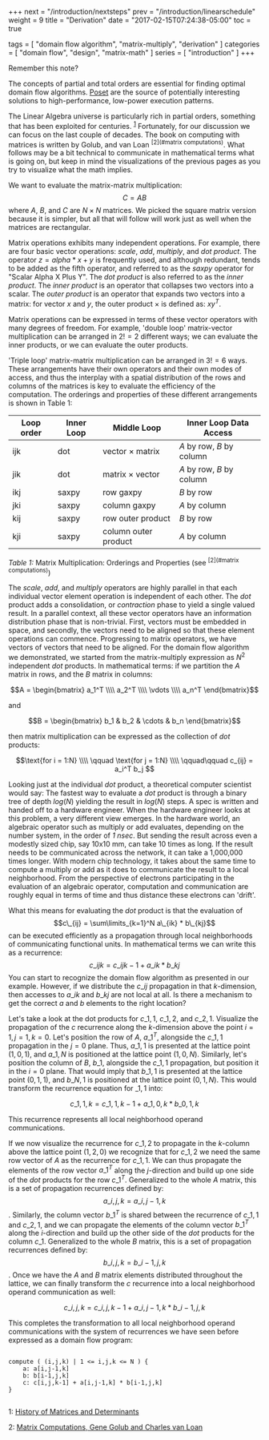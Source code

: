 +++
next = "/introduction/nextsteps"
prev = "/introduction/linearschedule"
weight = 9
title = "Derivation"
date = "2017-02-15T07:24:38-05:00"
toc = true

tags = [ "domain flow algorithm", "matrix-multiply", "derivation" ]
categories = [ "domain flow", "design", "matrix-math" ]
series = [ "introduction" ]
+++

Remember this note?

The concepts of partial and total orders are essential for finding optimal domain flow algorithms. 
[Poset](https://en.wikipedia.org/wiki/Partially_ordered_set) are the
source of potentially interesting solutions to high-performance, low-power execution patterns. 

The Linear Algebra universe is particularly rich in partial orders, something that has been exploited for centuries. <sup>[1](#history)</sup> 
Fortunately, for our discussion we can focus on the last couple of decades.
The book on computing with matrices is written by Golub, and van Loan <sup>[2](#matrix computations)</sup>. What follows may be
a bit technical to communicate in mathematical terms what is going on, but keep in mind the visualizations of the previous
pages as you try to visualize what the math implies.

We want to evaluate the matrix-matrix multiplication: $$ C = AB $$ where $A$, $B$, and $C$ are $N \times N$ matrices.
We picked the square matrix version because it is simpler, but all that will follow will work just as well when the 
matrices are rectangular.

Matrix operations exhibits many independent operations. For example, there are four basic vector operations: _*scale*_, _*add*_, 
_*multiply*_, and _*dot product*_. The operator $z = alpha * x + y$ is frequently used, and although redundant, tends
to be added as the fifth operator, and referred to as the _saxpy_ operator for "Scalar Alpha X Plus Y". The _dot product_
is also referred to as the _inner product_. The _inner product_ is an operator that collapses two vectors into a scalar.
The _outer product_ is an operator that expands two vectors into a matrix: for vector $x$ and $y$, the outer product $\times$ is defined as: $xy^T$.

Matrix operations can be expressed in terms of these vector operators with many degrees of freedom. 
For example, 'double loop' matrix-vector multiplication can be arranged in $2! = 2$ different ways;
we can evaluate the inner products, or we can evaluate the outer products.

'Triple loop' matrix-matrix multiplication can be arranged in $3! = 6$ ways. These arrangements have their own operators
and their own modes of access, and thus the interplay with a spatial distribution of the rows and columns of the matrices is key to
evaluate the efficiency of the computation. The orderings and properties of these different arrangements is shown in Table 1:

| Loop order | Inner Loop | Middle Loop | Inner Loop Data Access |
|------------|------------|-------------|------------------------|
| ijk | dot | vector $\times$ matrix | *A* by row, *B* by column |
| jik | dot | matrix $\times$ vector | *A* by row, *B* by column |
| ikj | saxpy | row gaxpy | *B* by row |
| jki | saxpy | column gaxpy | *A* by column |
| kij | saxpy | row outer product | *B* by row |
| kji | saxpy | column outer product | *A* by column |

*Table 1:* Matrix Multiplication: Orderings and Properties (see <sup>[2](#matrix computations)</sup>)

The _*scale*_, _*add*_, and _*multiply*_ operators are highly parallel in that each individual vector element operation 
is independent of each other. The _*dot*_ product adds a consolidation, or _contraction_ phase to yield a single valued result. 
In a parallel context, all these vector operators have an information distribution phase that is non-trivial. First,
vectors must be embedded in space, and secondly, the vectors need to be aligned so that these element operations
can commence. Progressing to matrix operators, we have vectors of vectors that need to be aligned. For the domain 
flow algorithm we demonstrated, we started from the matrix-multiply expression as $N^2$ independent _dot_ products. 
In mathematical terms: if we partition the $A$ matrix in rows, and the $B$ matrix in columns:

$$A = \begin{bmatrix} a_1^T \\\\ a_2^T \\\\ \vdots \\\\ a_n^T \end{bmatrix}$$

and

$$B = \begin{bmatrix} b_1 & b_2 & \cdots & b_n \end{bmatrix}$$ 

then matrix multiplication can be expressed as the collection of _dot_ products:

$$\text{for i = 1:N} \\\\ \qquad \text{for j = 1:N} \\\\ \qquad\qquad c_{ij} = a_i^T b_j $$

Looking just at the individual _dot_ product, a theoretical computer scientist would say: The fastest way to evaluate 
a _dot_ product is through a binary tree of depth $log(N)$ yielding the result in $log(N)$ steps. A spec is written
and handed off to a hardware engineer. When the hardware engineer looks at this problem, a very different view emerges.
In the hardware world, an algebraic operator such as multiply or add evaluates, depending on the number system, 
in the order of _1 nsec_. But sending the result across even a modestly sized chip, say 10x10 mm, can take 10 times
as long. If the result needs to be communicated across the network, it can take a 1,000,000 times longer. With modern
chip technology, it takes about the same time to compute a multiply or add as it does to communicate the 
result to a local neighborhood. From the perspective of electrons participating in the evaluation of an algebraic operator, 
computation and communication are roughly equal in terms of time and thus distance these electrons can 'drift'.

What this means for evaluating the _dot_ product is that the evaluation of $$c\_{ij} = \sum\limits_{k=1}^N a\_{ik} * b\_{kj}$$
can be executed efficiently as a propagation through local neighborhoods of communicating functional units. In mathematical
terms we can write this as a recurrence: $$c\_{ijk} = c\_{ijk-1} + a\_{ik} * b\_{kj}$$
You can start to recognize the domain flow algorithm as presented in our example. However, if we distribute the $c\_{ij}$
propagation in that $k$-dimension, then accesses to $a\_{ik}$ and $b\_{kj}$ are not local at all. Is there a mechanism
to get the correct $a$ and $b$ elements to the right location?

Let's take a look at the dot products for $c\_{1,1}$, $c\_{1,2}$, and $c\_{2,1}$. Visualize the propagation of the $c$
recurrence along the $k$-dimension above the point $i = 1, j = 1, k = 0$. Let's position the row of $A$, $a\_1^T$, alongside
the $c\_{1,1}$ propagation in the $j = 0$ plane. Thus, $a\_{1,1}$ is presented at the lattice point $(1,0,1)$, and $a\_{1,N}$ is positioned
at the lattice point $(1,0,N)$. Similarly, let's position the column of $B$, $b\_1$, alongside the $c\_{1,1}$ propagation,
but position it in the $i = 0$ plane. That would imply that $b\_{1,1}$ is presented at the lattice point $(0,1,1)$, 
and $b\_{N,1}$ is positioned at the lattice point $(0,1,N)$. This would transform the recurrence equation for $\_{1,1}$ into:

$$c\_{1,1,k} = c\_{1,1,k-1} + a\_{1,0,k} * b\_{0,1,k}$$
 
This recurrence represents all local neighborhood operand communications.

If we now visualize the recurrence for $c\_{1,2}$ to propagate in the $k$-column above the lattice point $(1,2,0)$ we
recognize that for $c\_{1,2}$ we need the same row vector of $A$ as the recurrence for $c\_{1,1}$. We can thus propagate
the elements of the row vector $a\_1^T$ along the $j$-direction and build up one side of the _dot_ products for the row $c\_1^T$.
Generalized to the whole $A$ matrix, this is a set of propagation recurrences defined by: $$ a\_{i,j,k} = a\_{i,j-1,k}$$.
Similarly, the column vector $b\_1^T$ is shared between the recurrence of $c\_{1,1}$ and $c\_{2,1}$, and we can propagate
the elements of the column vector $b\_1^T$ along the $i$-direction and build up the other side of the _dot_ products
for the column $c\_1$. 
Generalized to the whole $B$ matrix, this is a set of propagation recurrences defined by: $$ b\_{i,j,k} = b\_{i-1,j,k}$$.
Once we have the $A$ and $B$ matrix elements distributed throughout the lattice, we can finally transform the $c$ recurrence
into a local neighborhood operand communication as well: 

$$c\_{i,j,k} = c\_{i,j,k-1} + a\_{i,j-1,k} * b\_{i-1,j,k}$$

This completes the transformation to all local neighborhood operand communications with the
system of recurrences we have seen before expressed as a domain flow program:

```

compute ( (i,j,k) | 1 <= i,j,k <= N ) {
    a: a[i,j-1,k]
    b: b[i-1,j,k]
    c: c[i,j,k-1] + a[i,j-1,k] * b[i-1,j,k]
}
    
```	

<a name="history">1</a>: [History of Matrices and Determinants](http://www-groups.dcs.st-and.ac.uk/history/HistTopics/Matrices_and_determinants.html)

<a name="matrix computations">2</a>: [Matrix Computations, Gene Golub and Charles van Loan](https://www.cs.cornell.edu/cv/GVL4/golubandvanloan.htm)
